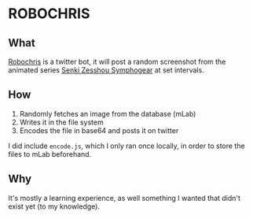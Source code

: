 # ROBOCHRIS

## What

[Robochris](https://twitter.com/yukinebotine) is a twitter bot, it will post a random screenshot from the animated series [Senki Zesshou Symphogear](https://www.symphogear.com/) at set intervals.

## How
1. Randomly fetches an image from the database (mLab)
2. Writes it in the file system
3. Encodes the file in base64 and posts it on twitter

I did include `encode.js`, which I only ran once locally, in order to store the files to mLab beforehand.

## Why
It's mostly a learning experience, as well something I wanted that didn't exist yet (to my knowledge).
